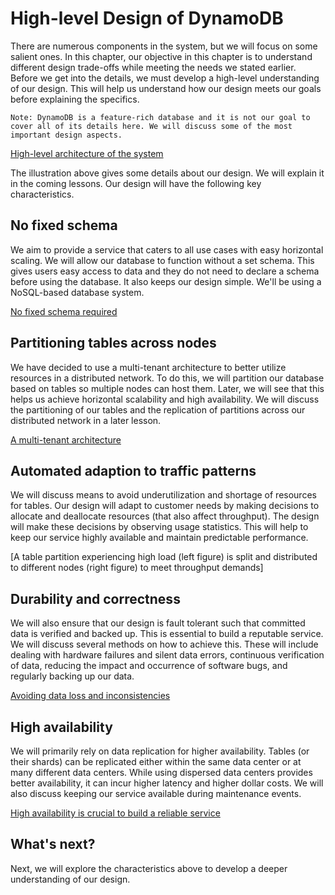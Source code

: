 # High-level Design of DynamoDB
There are numerous components in the system, but we will focus on some salient ones. In this chapter, our objective in this chapter is to understand different design trade-offs while meeting the needs we stated earlier. Before we get into the details, we must develop a high-level understanding of our design. This will help us understand how our design meets our goals before explaining the specifics.
```
Note: DynamoDB is a feature-rich database and it is not our goal to cover all of its details here. We will discuss some of the most important design aspects.
```
[High-level architecture of the system](./hld.png)

The illustration above gives some details about our design. We will explain it in the coming lessons. Our design will have the following key characteristics.

## No fixed schema
We aim to provide a service that caters to all use cases with easy horizontal scaling. We will allow our database to function without a set schema. This gives users easy access to data and they do not need to declare a schema before using the database. It also keeps our design simple. We'll be using a NoSQL-based database system.

[No fixed schema required](./no_fixed_schema.png)

## Partitioning tables across nodes
We have decided to use a multi-tenant architecture to better utilize resources in a distributed network. To do this, we will partition our database based on tables so multiple nodes can host them. Later, we will see that this helps us achieve horizontal scalability and high availability. We will discuss the partitioning of our tables and the replication of partitions across our distributed network in a later lesson.

[A multi-tenant architecture](./tenants.png)

## Automated adaption to traffic patterns
We will discuss means to avoid underutilization and shortage of resources for tables. Our design will adapt to customer needs by making decisions to allocate and deallocate resources (that also affect throughput). The design will make these decisions by observing usage statistics. This will help to keep our service highly available and maintain predictable performance.

[A table partition experiencing high load (left figure) is split and distributed to different nodes (right figure) to meet throughput demands]

## Durability and correctness
We will also ensure that our design is fault tolerant such that committed data is verified and backed up. This is essential to build a reputable service. We will discuss several methods on how to achieve this. These will include dealing with hardware failures and silent data errors, continuous verification of data, reducing the impact and occurrence of software bugs, and regularly backing up our data.

[Avoiding data loss and inconsistencies](./loss.png)

## High availability
We will primarily rely on data replication for higher availability. Tables (or their shards) can be replicated either within the same data center or at many different data centers. While using dispersed data centers provides better availability, it can incur higher latency and higher dollar costs. We will also discuss keeping our service available during maintenance events.

[High availability is crucial to build a reliable service](./availability.png)

## What's next?
Next, we will explore the characteristics above to develop a deeper understanding of our design.
